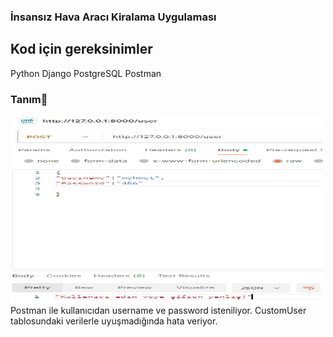 ### İnsansız Hava Aracı Kiralama Uygulaması 

## Kod için gereksinimler
Python
Django
PostgreSQL
Postman
### Tanım📌
<img src="https://github.com/mehmetuner/BaykarProje/blob/main/fotograflar/Ekran%20g%C3%B6r%C3%BCnt%C3%BCs%C3%BC%202024-01-25%20205930.png" alt="alt text" width="500" height="300">
Postman ile kullanıcıdan username ve password isteniliyor. CustomUser tablosundaki verilerle uyuşmadığında hata veriyor.
